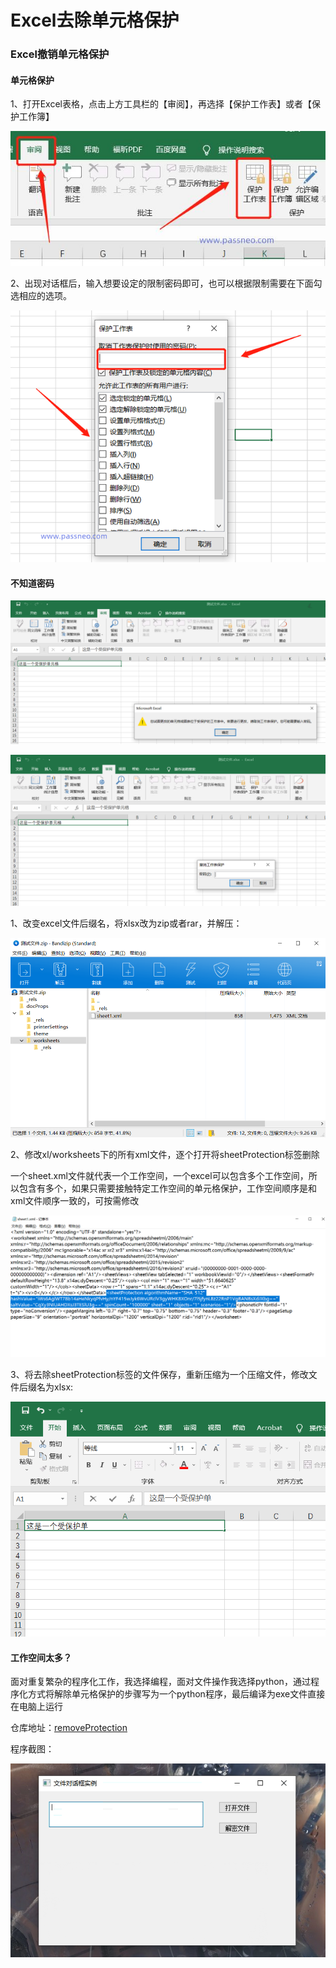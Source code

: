 # Excel去除单元格保护


<!--more-->

### Excel撤销单元格保护

#### 单元格保护

1、打开Excel表格，点击上方工具栏的【审阅】，再选择【保护工作表】或者【保护工作簿】

![ae51f3deb48f8c54e2cea41d7e2aa8ffe0fe7ff4.jpeg@f_auto](/posts/other/Excel去除单元格保护/ae51f3deb48f8c54e2cea41d7e2aa8ffe0fe7ff4.jpeg@f_auto)

2、出现对话框后，输入想要设定的限制密码即可，也可以根据限制需要在下面勾选相应的选项。

![a2cc7cd98d1001e92af7acaeee0dfee655e79751.png@f_auto](/posts/other/Excel去除单元格保护/a2cc7cd98d1001e92af7acaeee0dfee655e79751.png@f_auto)

#### 不知道密码

![image-20230305165055490.png](/posts/other/Excel去除单元格保护/image-20230305165055490.png)

![image-20230305165129726.png](/posts/other/Excel去除单元格保护/image-20230305165129726.png)

1、改变excel文件后缀名，将xlsx改为zip或者rar，并解压：

![image-20230305165232029.png](/posts/other/Excel去除单元格保护/image-20230305165232029.png)

2、修改xl/worksheets下的所有xml文件，逐个打开将sheetProtection标签删除

一个sheet.xml文件就代表一个工作空间，一个excel可以包含多个工作空间，所以包含有多个，如果只需要接触特定工作空间的单元格保护，工作空间顺序是和xml文件顺序一致的，可按需修改

![image-20230305165356909.png](/posts/other/Excel去除单元格保护/image-20230305165356909.png)

3、将去除sheetProtection标签的文件保存，重新压缩为一个压缩文件，修改文件后缀名为xlsx:

![image-20230305165836760.png](/posts/other/Excel去除单元格保护/image-20230305165836760.png)

#### 工作空间太多？

面对重复繁杂的程序化工作，我选择编程，面对文件操作我选择python，通过程序化方式将解除单元格保护的步骤写为一个python程序，最后编译为exe文件直接在电脑上运行

仓库地址：[removeProtection](https://gitee.com/hubu8/dongyuan_study/blob/master/python/removeExcelProtection/dist/removeProtection.exe)

程序截图：

![image-20230305170325410.png](/posts/other/Excel去除单元格保护/image-20230305170325410.png)
